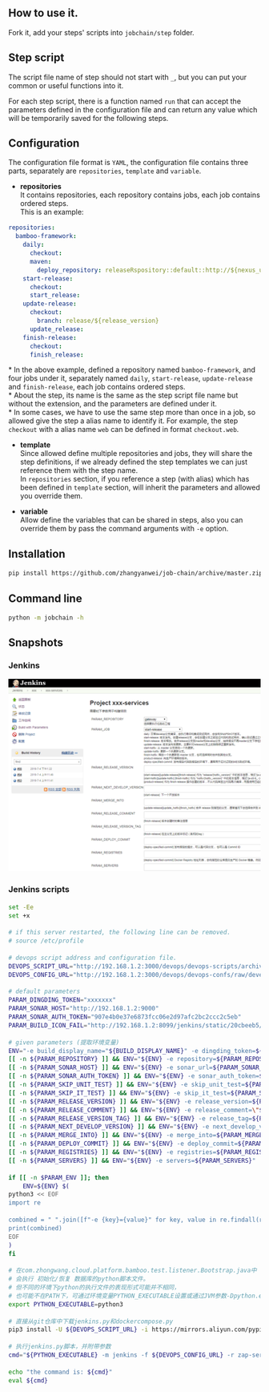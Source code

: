 ## How to use it.

Fork it, add your steps' scripts into `jobchain/step` folder.

## Step script

The script file name of step should not start with `_`, but you can put your common or useful functions into it.   

For each step script, there is a function named `run` that can accept the parameters defined in the configuration file 
and can return any value which will be temporarily saved for the following steps.

## Configuration

The configuration file format is `YAML`, 
the configuration file contains three parts, separately are `repositories`, `template` and `variable`.

* **repositories**   
It contains repositories, each repository contains jobs, each job contains ordered steps.  
This is an example:
```yaml
repositories:
  bamboo-framework:
    daily:
      checkout:
      maven:
        deploy_repository: releaseRspository::default::http://${nexus_user}:${nexus_password}@192.168.1.20:8080/nexus/content/repositories/snapshots
    start-release:
      checkout:
      start_release:
    update-release:
      checkout:
        branch: release/${release_version}
      update_release:
    finish-release:
      checkout:
      finish_release:
```
\* In the above example, defined a repository named `bamboo-framework`, and four jobs under it, separately named `daily`,
`start-release`, `update-release` and `finish-release`, each job contains ordered steps.  
\* About the step, its name is the same as the step script file name but without the extension, and the parameters are 
defined under it.  
\* In some cases, we have to use the same step more than once in a job, so allowed give the step a alias name to 
identify it. For example, the step `checkout` with a alias name `web` can be defined in format `checkout.web`.

* **template**  
Since allowed define multiple repositories and jobs, they will share the step definitions, if we already defined the 
step templates we can just reference them with the step name.  
In `repositories` section, if you reference a step (with alias) which has been defined in `template` section, will 
inherit the parameters and allowed you override them. 

* **variable**  
Allow define the variables that can be shared in steps, also you can override them by pass the command arguments with 
`-e` option. 

## Installation

```bash
pip install https://github.com/zhangyanwei/job-chain/archive/master.zip
```

## Command line

```bash
python -m jobchain -h
```

## Snapshots

### Jenkins

![image](readme.assets/jenkins_snapshot.png)

### Jenkins scripts

```bash
set -Ee
set +x

# if this server restarted, the following line can be removed.
# source /etc/profile

# devops script address and configuration file.
DEVOPS_SCRIPT_URL="http://192.168.1.2:3000/devops/devops-scripts/archive/develop.tar.gz"
DEVOPS_CONFIG_URL="http://192.168.1.2:3000/devops/devops-confs/raw/develop/jenkins/xxx-services.yaml"

# default parameters
PARAM_DINGDING_TOKEN="xxxxxxx"
PARAM_SONAR_HOST="http://192.168.1.2:9000"
PARAM_SONAR_AUTH_TOKEN="907e4b0e37e6873fcc06e2d97afc2bc2ccc2c5eb"
PARAM_BUILD_ICON_FAIL="http://192.168.1.2:8099/jenkins/static/20cbeeb5/images/48x48/red.png"

# given parameters (提取环境变量)
ENV="-e build_display_name="${BUILD_DISPLAY_NAME}" -e dingding_token=${PARAM_DINGDING_TOKEN} -e build_icon_fail=${PARAM_BUILD_ICON_FAIL} -e build_url=${BUILD_URL}"
[[ -n ${PARAM_REPOSITORY} ]] && ENV="${ENV} -e repository=${PARAM_REPOSITORY}"
[[ -n ${PARAM_SONAR_HOST} ]] && ENV="${ENV} -e sonar_url=${PARAM_SONAR_HOST}"
[[ -n ${PARAM_SONAR_AUTH_TOKEN} ]] && ENV="${ENV} -e sonar_auth_token=${PARAM_SONAR_AUTH_TOKEN}"
[[ -n ${PARAM_SKIP_UNIT_TEST} ]] && ENV="${ENV} -e skip_unit_test=${PARAM_SKIP_UNIT_TEST}"
[[ -n ${PARAM_SKIP_IT_TEST} ]] && ENV="${ENV} -e skip_it_test=${PARAM_SKIP_IT_TEST}"
[[ -n ${PARAM_RELEASE_VERSION} ]] && ENV="${ENV} -e release_version=${PARAM_RELEASE_VERSION} -e hotfix_version=${PARAM_RELEASE_VERSION}"
[[ -n ${PARAM_RELEASE_COMMENT} ]] && ENV="${ENV} -e release_comment=\"$(sed "s/\"/\\\\\"/g" <<< ${PARAM_RELEASE_COMMENT})\""
[[ -n ${PARAM_RELEASE_VERSION_TAG} ]] && ENV="${ENV} -e release_tag=${PARAM_RELEASE_VERSION_TAG}"
[[ -n ${PARAM_NEXT_DEVELOP_VERSION} ]] && ENV="${ENV} -e next_develop_version=${PARAM_NEXT_DEVELOP_VERSION}"
[[ -n ${PARAM_MERGE_INTO} ]] && ENV="${ENV} -e merge_into=${PARAM_MERGE_INTO}"
[[ -n ${PARAM_DEPLOY_COMMIT} ]] && ENV="${ENV} -e deploy_commit=${PARAM_DEPLOY_COMMIT}"
[[ -n ${PARAM_REGISTRIES} ]] && ENV="${ENV} -e registries=${PARAM_REGISTRIES}"
[[ -n ${PARAM_SERVERS} ]] && ENV="${ENV} -e servers=${PARAM_SERVERS}"

if [[ -n $PARAM_ENV ]]; then
    ENV=${ENV} $(
python3 << EOF
import re

combined = " ".join([f"-e {key}={value}" for key, value in re.findall(r'\s*([^= ]+)=(".*?(?<!\\\\)"|[^" ]*)', '${PARAM_ENV}')])
print(combined)
EOF
)
fi

# 在com.zhongwang.cloud.platform.bamboo.test.listener.Bootstrap.java中
# 会执行 初始化/恢复 数据库的python脚本文件。
# 但不同的环境下python的执行文件的表现形式可能并不相同，
# 也可能不在PATH下，可通过环境变量PYTHON_EXECUTABLE设置或通过JVM参数-Dpython.executable设置。
export PYTHON_EXECUTABLE=python3

# 直接从git仓库中下载jenkins.py和dockercompose.py
pip3 install -U ${DEVOPS_SCRIPT_URL} -i https://mirrors.aliyun.com/pypi/simple

# 执行jenkins.py脚本，并附带参数
cmd="${PYTHON_EXECUTABLE} -m jenkins -f ${DEVOPS_CONFIG_URL} -r zap-services -j ${PARAM_JOB} --maven-executor \"/home/maven/bin/mvn {}\" ${ENV}"

echo "the command is: ${cmd}"
eval ${cmd}
```